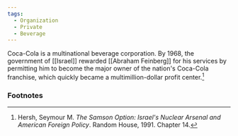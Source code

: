 ```yaml
---
tags:
  - Organization
  - Private
  - Beverage
---
```

Coca-Cola is a multinational beverage corporation. By 1968, the government of [[Israel]] rewarded [[Abraham Feinberg]] for his services by permitting him to become the major owner of the nation's Coca-Cola franchise, which quickly became a multimillion-dollar profit center.[^1]

### Footnotes

[^1]: Hersh, Seymour M. *The Samson Option: Israel's Nuclear Arsenal and American Foreign Policy*. Random House, 1991. Chapter 14.